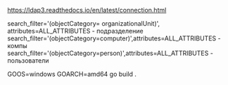 https://ldap3.readthedocs.io/en/latest/connection.html

search_filter='(objectCategory= organizationalUnit)', attributes=ALL_ATTRIBUTES - подразделение
search_filter='(objectCategory=computer)',attributes=ALL_ATTRIBUTES - компы
search_filter='(objectCategory=person)',attributes=ALL_ATTRIBUTES - пользователи

GOOS=windows GOARCH=amd64 go build .
